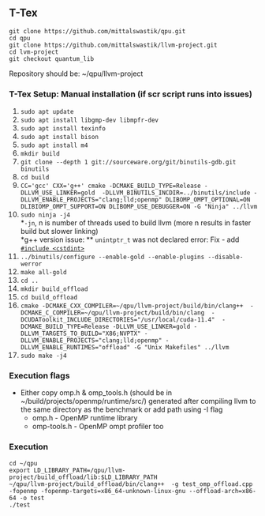 ## T-Tex

``git clone https://github.com/mittalswastik/qpu.git`` \
``cd qpu``\
``git clone https://github.com/mittalswastik/llvm-project.git`` \
``cd lvm-project`` \
``git checkout quantum_lib``

Repository should be: ~/qpu/llvm-project
  
### T-Tex Setup: Manual installation (if scr script runs into issues)

1. ``sudo apt update``
2. ``sudo apt install libgmp-dev libmpfr-dev``
3. ``sudo apt install texinfo``
4. ``sudo apt install bison``
5. ``sudo apt install m4``
6. ``mkdir build``
7. ``git clone --depth 1 git://sourceware.org/git/binutils-gdb.git binutils``
8. ``cd build``
9. ``CC='gcc' CXX='g++' cmake -DCMAKE_BUILD_TYPE=Release -DLLVM_USE_LINKER=gold  -DLLVM_BINUTILS_INCDIR=../binutils/include -DLLVM_ENABLE_PROJECTS="clang;lld;openmp" DLIBOMP_OMPT_OPTIONAL=ON DLIBIOMP_OMPT_SUPPORT=ON DLIBOMP_USE_DEBUGGER=ON -G "Ninja" ../llvm``
10. ``sudo ninja -j4`` \
   *``-jn``, n is number of threads used to build llvm (more n results in faster build but slower linking) \
   *g++ version issue:
        ** ``unintptr_t`` was not declared error: Fix - add [``#include <cstdint>``](https://github.com/mittalswastik/llvm-project/blob/82d8185c19fca4eb25f4e45ce1036d9c06ea7470/llvm/include/llvm/Support/Signals.h#L17)
11. ``../binutils/configure --enable-gold --enable-plugins --disable-werror``
12. ``make all-gold``
13. ``cd ..``
14. ``mkdir build_offload``
15. ``cd build_offload``
16. ``cmake -DCMAKE_CXX_COMPILER=~/qpu/llvm-project/build/bin/clang++  -DCMAKE_C_COMPILER=~/qpu/llvm-project/build/bin/clang  -DCUDAToolkit_INCLUDE_DIRECTORIES="/usr/local/cuda-11.4"  -DCMAKE_BUILD_TYPE=Release -DLLVM_USE_LINKER=gold -DLLVM_TARGETS_TO_BUILD="X86;NVPTX" -DLLVM_ENABLE_PROJECTS="clang;lld;openmp" -DLLVM_ENABLE_RUNTIMES="offload" -G "Unix Makefiles" ../llvm``
17. ``sudo make -j4``

### Execution flags

* Either copy omp.h & omp_tools.h (should be in ~/build/projects/openmp/runtime/src/) generated after compiling llvm to the same directory as the benchmark or add path using -I flag
  * omp.h - OpenMP runtime library
  * omp-tools.h - OpenMP ompt profiler too

### Execution

``cd ~/qpu`` \
``export LD_LIBRARY_PATH=/qpu/llvm-project/build_offload/lib:$LD_LIBRARY_PATH`` \
``~/qpu/llvm-project/build_offload/bin/clang++  -g test_omp_offload.cpp  -fopenmp -fopenmp-targets=x86_64-unknown-linux-gnu --offload-arch=x86-64 -o test`` \
``./test``

